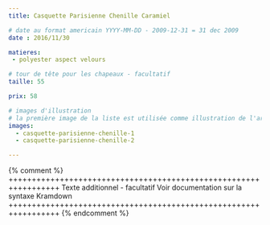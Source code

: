 ```yaml
---
title: Casquette Parisienne Chenille Caramiel

# date au format americain YYYY-MM-DD - 2009-12-31 = 31 dec 2009
date : 2016/11/30

matieres:
 - polyester aspect velours

# tour de tête pour les chapeaux - facultatif
taille: 55

prix: 58

# images d'illustration
# la première image de la liste est utilisée comme illustration de l'article dans les pages de listing.
images:
  - casquette-parisienne-chenille-1
  - casquette-parisienne-chenille-2

---
```

{% comment %} +++++++++++++++++++++++++++++++++++++++++++++++++++++++++++++++++
              Texte additionnel - facultatif
              Voir documentation sur la syntaxe Kramdown
+++++++++++++++++++++++++++++++++++++++++++++++++++++++++++++++++ {% endcomment %}
